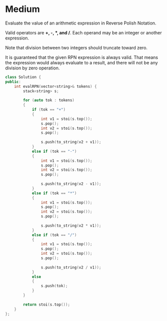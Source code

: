 # Medium

Evaluate the value of an arithmetic expression in Reverse Polish Notation.

Valid operators are **+, -, *, and /**. Each operand may be an integer or another expression.

Note that division between two integers should truncate toward zero.

It is guaranteed that the given RPN expression is always valid. That means the expression would always evaluate to a result, and there will not be any division by zero operation.

```cpp
class Solution {
public:
    int evalRPN(vector<string>& tokens) {
        stack<string> s;
        
        for (auto tok : tokens)
        {
            if (tok == "+")
            {
                int v1 = stoi(s.top());
                s.pop();
                int v2 = stoi(s.top());
                s.pop();
                
                s.push(to_string(v2 + v1));
            }
            else if (tok == "-")
            {
                int v1 = stoi(s.top());
                s.pop();
                int v2 = stoi(s.top());
                s.pop();
                
                s.push(to_string(v2 - v1));
            }
            else if (tok == "*")
            {
                int v1 = stoi(s.top());
                s.pop();
                int v2 = stoi(s.top());
                s.pop();
                
                s.push(to_string(v2 * v1));
            }
            else if (tok == "/")
            {
                int v1 = stoi(s.top());
                s.pop();
                int v2 = stoi(s.top());
                s.pop();
                
                s.push(to_string(v2 / v1));
            }
            else
            {
                s.push(tok);
            }
        }
        
        return stoi(s.top());
    }
};
```
